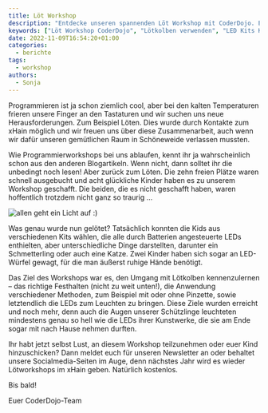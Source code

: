 ```yaml
---
title: Löt Workshop
description: "Entdecke unseren spannenden Löt Workshop mit CoderDojo. Erfahre, wie Kinder mit Batterie-LED Kits und ruhiger Hand tolle Kunstwerke schaffen und neue Fertigkeiten erlernen."
keywords: ["Löt Workshop CoderDojo", "Lötkolben verwenden", "LED Kits Kinder", "Batteriebetriebene LEDs", "Workshop Kinder", "xHain Kooperation", "kostenloser Workshop", "Elektronik basteln", "Programmierworkshop CoderDojo", "Newsletter CoderDojo"]
date: 2022-11-09T16:54:20+01:00
categories:
  - berichte
tags:
  - workshop
authors:
  - Sonja
---
```

Programmieren ist ja schon ziemlich cool, aber bei den kalten Temperaturen frieren unsere Finger an den Tastaturen und wir suchen uns neue Herausforderungen. Zum Beispiel Löten. Dies wurde durch Kontakte zum xHain möglich und wir freuen uns über diese Zusammenarbeit, auch wenn wir dafür unseren gemütlichen Raum in Schöneweide verlassen mussten.

Wie Programmierworkshops bei uns ablaufen, kennt ihr ja wahrscheinlich schon aus den anderen Blogartikeln. Wenn nicht, dann solltet ihr die unbedingt noch lesen! Aber zurück zum Löten. Die zehn freien Plätze waren schnell ausgebucht und acht glückliche Kinder haben es zu unserem Workshop geschafft. Die beiden, die es nicht geschafft haben, waren hoffentlich trotzdem nicht ganz so traurig …

![](/images/cms/loetworkshop_the_team.png "allen geht ein Licht auf :)")

Was genau wurde nun gelötet? Tatsächlich konnten die Kids aus verschiedenen Kits wählen, die alle durch Batterien angesteuerte LEDs enthielten, aber unterschiedliche Dinge darstellten, darunter ein Schmetterling oder auch eine Katze. Zwei Kinder haben sich sogar an LED-Würfel gewagt, für die man äußerst ruhige Hände benötigt.

Das Ziel des Workshops war es, den Umgang mit Lötkolben kennenzulernen – das richtige Festhalten (nicht zu weit unten!), die Anwendung verschiedener Methoden, zum Beispiel mit oder ohne Pinzette, sowie letztendlich die LEDs zum Leuchten zu bringen. Diese Ziele wurden erreicht und noch mehr, denn auch die Augen unserer Schützlinge leuchteten mindestens genau so hell wie die LEDs ihrer Kunstwerke, die sie am Ende sogar mit nach Hause nehmen durften.

Ihr habt jetzt selbst Lust, an diesem Workshop teilzunehmen oder euer Kind hinzuschicken? Dann meldet euch für unseren Newsletter an oder behaltet unsere Socialmedia-Seiten im Auge, denn nächstes Jahr wird es wieder Lötworkshops im xHain geben. Natürlich kostenlos.

Bis bald!

Euer CoderDojo-Team
